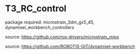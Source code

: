 # T3_RC_control

package required: microstrain_3dm_gx5_45, dynamixel_workbench_controllers

source: https://github.com/ros-drivers/microstrain_mips

source: https://github.com/ROBOTIS-GIT/dynamixel-workbench
